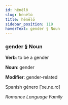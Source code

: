 ```yaml
---
id: hënëlö
slug: hënëlö
title: hënëlö
sidebar_position: 119
hoverText: gender § Noun
---
```


### gender § Noun

**Verb**: to be a gender

**Noun**: gender

**Modifier**: gender-related

Spanish género [ˈxe.ne.ɾo]

*Romance Language Family*